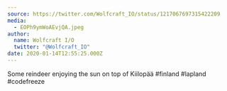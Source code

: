 ```yaml
---
source: https://twitter.com/Wolfcraft_IO/status/1217067697315422209
media:
  - EOPh9ymWoAEvjQA.jpeg
author:
  name: Wolfcraft I/O
  twitter: "@Wolfcraft_IO"
date: 2020-01-14T12:55:25.000Z
---
```


Some reindeer enjoying the sun on top of Kiilopää #finland #lapland #codefreeze
